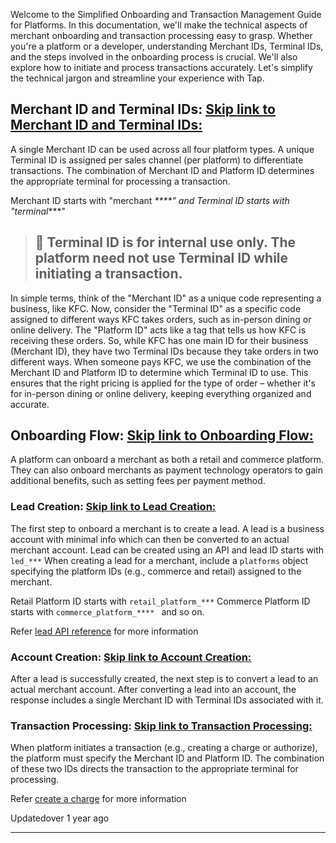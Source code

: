 Welcome to the Simplified Onboarding and Transaction Management Guide for Platforms. In this documentation, we'll make the technical aspects of merchant onboarding and transaction processing easy to grasp. Whether you're a platform or a developer, understanding Merchant IDs, Terminal IDs, and the steps involved in the onboarding process is crucial. We'll also explore how to initiate and process transactions accurately. Let's simplify the technical jargon and streamline your experience with Tap.

## Merchant ID and Terminal IDs:   [Skip link to Merchant ID and Terminal IDs:](https://developers.tap.company/docs/platforms-integration-concepts\#merchant-id-and-terminal-ids)

A single Merchant ID can be used across all four platform types. A unique Terminal ID is assigned per sales channel (per platform) to differentiate transactions. The combination of Merchant ID and Platform ID determines the appropriate terminal for processing a transaction.

Merchant ID starts with "merchant _\*\*\*\*" and Terminal ID starts with "terminal_\*\*\*"

> ## 📘  Terminal ID is for internal use only. The platform need not use Terminal ID while initiating a transaction.

In simple terms, think of the "Merchant ID" as a unique code representing a business, like KFC. Now, consider the "Terminal ID" as a specific code assigned to different ways KFC takes orders, such as in-person dining or online delivery. The "Platform ID" acts like a tag that tells us how KFC is receiving these orders. So, while KFC has one main ID for their business (Merchant ID), they have two Terminal IDs because they take orders in two different ways. When someone pays KFC, we use the combination of the Merchant ID and Platform ID to determine which Terminal ID to use. This ensures that the right pricing is applied for the type of order – whether it's for in-person dining or online delivery, keeping everything organized and accurate.

## Onboarding Flow:   [Skip link to Onboarding Flow:](https://developers.tap.company/docs/platforms-integration-concepts\#onboarding-flow)

A platform can onboard a merchant as both a retail and commerce platform. They can also onboard merchants as payment technology operators to gain additional benefits, such as setting fees per payment method.

### Lead Creation:   [Skip link to Lead Creation:](https://developers.tap.company/docs/platforms-integration-concepts\#lead-creation)

The first step to onboard a merchant is to create a lead. A lead is a business account with minimal info which can then be converted to an actual merchant account. Lead can be created using an API and lead ID starts with `led_***` When creating a lead for a merchant, include a `platforms` object specifying the platform IDs (e.g., commerce and retail) assigned to the merchant.

Retail Platform ID starts with `retail_platform_***` Commerce Platform ID starts with `commerce_platform_**** ` and so on.

Refer [lead API reference](https://developers.tap.company/reference/lead) for more information

### Account Creation:   [Skip link to Account Creation:](https://developers.tap.company/docs/platforms-integration-concepts\#account-creation)

After a lead is successfully created, the next step is to convert a lead to an actual merchant account. After converting a lead into an account, the response includes a single Merchant ID with Terminal IDs associated with it.

### Transaction Processing:   [Skip link to Transaction Processing:](https://developers.tap.company/docs/platforms-integration-concepts\#transaction-processing)

When platform initiates a transaction (e.g., creating a charge or authorize), the platform must specify the Merchant ID and Platform ID. The combination of these two IDs directs the transaction to the appropriate terminal for processing.

Refer [create a charge](https://developers.tap.company/reference/charges) for more information

Updatedover 1 year ago

* * *